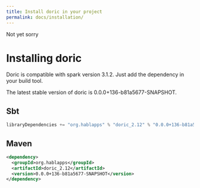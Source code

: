 ```yaml
---
title: Install doric in your project
permalink: docs/installation/
---
```

Not yet sorry
# Installing doric
Doric is compatible with spark version 3.1.2. Just add the dependency in your build tool.

The latest stable version of doric is 0.0.0+136-b81a5677-SNAPSHOT.

## Sbt
```scala
libraryDependencies += "org.hablapps" % "doric_2.12" % "0.0.0+136-b81a5677-SNAPSHOT"
```
## Maven
```xml
<dependency>
  <groupId>org.hablapps</groupId>
  <artifactId>doric_2.12</artifactId>
  <version>0.0.0+136-b81a5677-SNAPSHOT</version>
</dependency>
```
